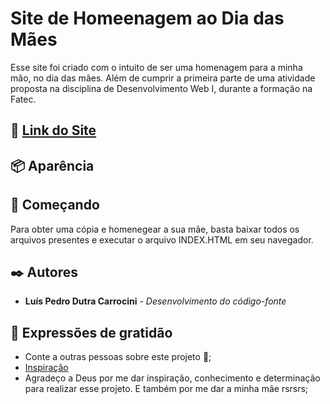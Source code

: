 # Site de Homeenagem ao Dia das Mães
Esse site foi criado com o intuito de ser uma homenagem para a minha mão, no dia das mães. Além de cumprir a primeira parte de uma atividade proposta na disciplina de Desenvolvimento Web I, durante a formação na Fatec.

## 🚀 [Link do Site](https://luis-pedro-dutra-carrocini.github.io/Facilita-Matematica/)


## 📦 Aparência


## 🚀 Começando

Para obter uma cópia e homenegear a sua mãe, basta baixar todos os arquivos presentes e executar o arquivo INDEX.HTML em seu navegador.

## ✒️ Autores

* **Luís Pedro Dutra Carrocini** - *Desenvolvimento do código-fonte*


## 🎁 Expressões de gratidão

* Conte a outras pessoas sobre este projeto 📢;
* [Inspiração](https://codepen.io/adamvictor0012/pen/GdGMxP)
* Agradeço a Deus por me dar inspiração, conhecimento e determinação para realizar esse projeto. E também por me dar a minha mãe rsrsrs;
